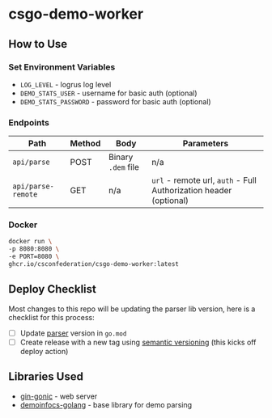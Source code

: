 # csgo-demo-worker

## How to Use

### Set Environment Variables

- `LOG_LEVEL` - logrus log level
- `DEMO_STATS_USER` - username for basic auth (optional)
- `DEMO_STATS_PASSWORD` - password for basic auth (optional)

### Endpoints

| Path               | Method | Body               | Parameters                                                        |
|--------------------|--------|--------------------|-------------------------------------------------------------------|
| `api/parse`        | POST   | Binary `.dem` file | n/a                                                               |
| `api/parse-remote` | GET    | n/a                | `url` - remote url, `auth` - Full Authorization header (optional) |

### Docker
```bash
docker run \
-p 8080:8080 \ 
-e PORT=8080 \
ghcr.io/csconfederation/csgo-demo-worker:latest
```

## Deploy Checklist

Most changes to this repo will be updating the parser lib version, here is a checklist for this process:

- [ ] Update [parser](https://github.com/csconfederation/demoScrape2) version in `go.mod`
- [ ] Create release with a new tag using [semantic versioning](https://semver.org/) (this kicks off deploy action)

## Libraries Used

- [gin-gonic](https://github.com/gin-gonic/) - web server
- [demoinfocs-golang](https://github.com/markus-wa/demoinfocs-golang) - base library for demo parsing
